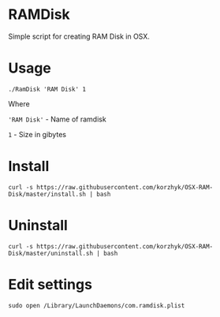 # RAMDisk
Simple script for creating RAM Disk in OSX.

# Usage
	
	./RamDisk 'RAM Disk' 1

Where

`'RAM Disk'` - Name of ramdisk

`1` - Size in gibytes

# Install

	curl -s https://raw.githubusercontent.com/korzhyk/OSX-RAM-Disk/master/install.sh | bash

# Uninstall

	curl -s https://raw.githubusercontent.com/korzhyk/OSX-RAM-Disk/master/uninstall.sh | bash

# Edit settings

	sudo open /Library/LaunchDaemons/com.ramdisk.plist
